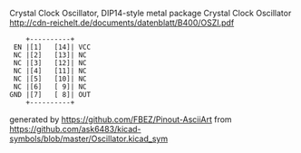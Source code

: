 Crystal Clock Oscillator, DIP14-style metal package
Crystal Clock Oscillator
http://cdn-reichelt.de/documents/datenblatt/B400/OSZI.pdf


	    +----------+
	 EN |[1]   [14]| VCC
	 NC |[2]   [13]| NC
	 NC |[3]   [12]| NC
	 NC |[4]   [11]| NC
	 NC |[5]   [10]| NC
	 NC |[6]   [ 9]| NC
	GND |[7]   [ 8]| OUT
	    +----------+


generated by https://github.com/FBEZ/Pinout-AsciiArt from https://github.com/ask6483/kicad-symbols/blob/master/Oscillator.kicad_sym
